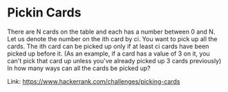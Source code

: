 Pickin Cards
=======

There are N cards on the table and each has a number between 0 and N. Let us denote the number on the ith card by ci. You want to pick up all the cards. The ith card can be picked up only if at least ci cards have been picked up before it. (As an example, if a card has a value of 3 on it, you can't pick that card up unless you've already picked up 3 cards previously) In how many ways can all the cards be picked up?

Link: https://www.hackerrank.com/challenges/picking-cards
